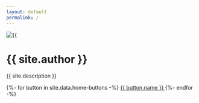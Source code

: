 ```yaml
---
layout: default
permalink: /
---
```


<div class="avatar mb-6">
    <div class="ring-primary ring-offset-base-100 w-64 rounded-full ring ring-offset-4">
        <img src="{{ page.image | relative_url }}" alt={{ site.author }}>
    </div>
</div>

<h1 class="text-4xl font-bold">{{ site.author }}</h1>
<p class="text-xl my-4">{{ site.description }}</p>

<div class="grid grid-flow-col gap-4">
    {%- for button in site.data.home-buttons -%}
        <a class="btn btn-primary" href="{{ button.url }}">
            <i class="{{ button.icon }}"></i>
            {{ button.name }}
        </a>
    {%- endfor -%}
</div>
